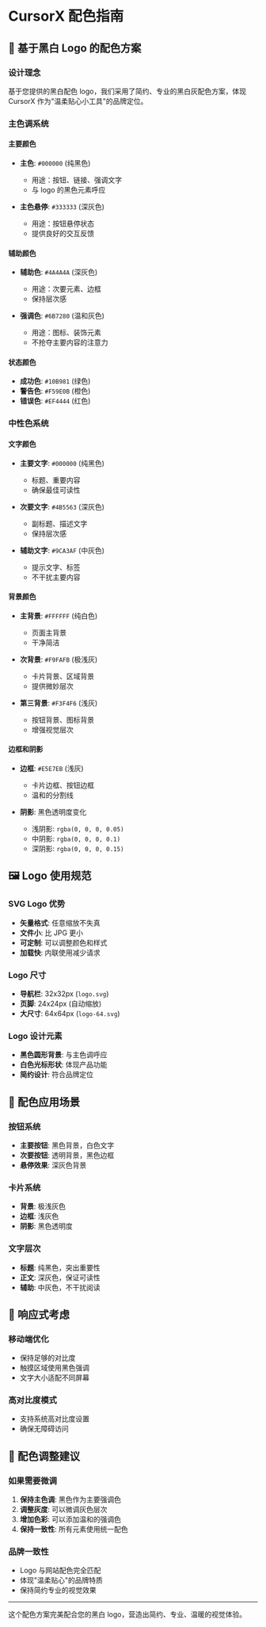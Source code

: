 # CursorX 配色指南

## 🎨 基于黑白 Logo 的配色方案

### 设计理念
基于您提供的黑白配色 logo，我们采用了简约、专业的黑白灰配色方案，体现 CursorX 作为"温柔贴心小工具"的品牌定位。

### 主色调系统

#### 主要颜色
- **主色**: `#000000` (纯黑色)
  - 用途：按钮、链接、强调文字
  - 与 logo 的黑色元素呼应

- **主色悬停**: `#333333` (深灰色)
  - 用途：按钮悬停状态
  - 提供良好的交互反馈

#### 辅助颜色
- **辅助色**: `#4A4A4A` (深灰色)
  - 用途：次要元素、边框
  - 保持层次感

- **强调色**: `#6B7280` (温和灰色)
  - 用途：图标、装饰元素
  - 不抢夺主要内容的注意力

#### 状态颜色
- **成功色**: `#10B981` (绿色)
- **警告色**: `#F59E0B` (橙色)
- **错误色**: `#EF4444` (红色)

### 中性色系统

#### 文字颜色
- **主要文字**: `#000000` (纯黑色)
  - 标题、重要内容
  - 确保最佳可读性

- **次要文字**: `#4B5563` (深灰色)
  - 副标题、描述文字
  - 保持层次感

- **辅助文字**: `#9CA3AF` (中灰色)
  - 提示文字、标签
  - 不干扰主要内容

#### 背景颜色
- **主背景**: `#FFFFFF` (纯白色)
  - 页面主背景
  - 干净简洁

- **次背景**: `#F9FAFB` (极浅灰)
  - 卡片背景、区域背景
  - 提供微妙层次

- **第三背景**: `#F3F4F6` (浅灰)
  - 按钮背景、图标背景
  - 增强视觉层次

#### 边框和阴影
- **边框**: `#E5E7EB` (浅灰)
  - 卡片边框、按钮边框
  - 温和的分割线

- **阴影**: 黑色透明度变化
  - 浅阴影: `rgba(0, 0, 0, 0.05)`
  - 中阴影: `rgba(0, 0, 0, 0.1)`
  - 深阴影: `rgba(0, 0, 0, 0.15)`

## 🖼️ Logo 使用规范

### SVG Logo 优势
- **矢量格式**: 任意缩放不失真
- **文件小**: 比 JPG 更小
- **可定制**: 可以调整颜色和样式
- **加载快**: 内联使用减少请求

### Logo 尺寸
- **导航栏**: 32x32px (`logo.svg`)
- **页脚**: 24x24px (自动缩放)
- **大尺寸**: 64x64px (`logo-64.svg`)

### Logo 设计元素
- **黑色圆形背景**: 与主色调呼应
- **白色光标形状**: 体现产品功能
- **简约设计**: 符合品牌定位

## 🎯 配色应用场景

### 按钮系统
- **主要按钮**: 黑色背景，白色文字
- **次要按钮**: 透明背景，黑色边框
- **悬停效果**: 深灰色背景

### 卡片系统
- **背景**: 极浅灰色
- **边框**: 浅灰色
- **阴影**: 黑色透明度

### 文字层次
- **标题**: 纯黑色，突出重要性
- **正文**: 深灰色，保证可读性
- **辅助**: 中灰色，不干扰阅读

## 📱 响应式考虑

### 移动端优化
- 保持足够的对比度
- 触摸区域使用黑色强调
- 文字大小适配不同屏幕

### 高对比度模式
- 支持系统高对比度设置
- 确保无障碍访问

## 🔄 配色调整建议

### 如果需要微调
1. **保持主色调**: 黑色作为主要强调色
2. **调整灰度**: 可以微调灰色层次
3. **增加色彩**: 可以添加温和的强调色
4. **保持一致性**: 所有元素使用统一配色

### 品牌一致性
- Logo 与网站配色完全匹配
- 体现"温柔贴心"的品牌特质
- 保持简约专业的视觉效果

---

这个配色方案完美配合您的黑白 logo，营造出简约、专业、温暖的视觉体验。
